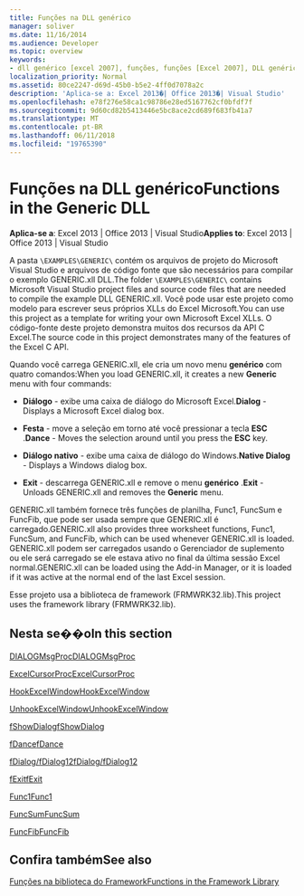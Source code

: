 ```yaml
---
title: Funções na DLL genérico
manager: soliver
ms.date: 11/16/2014
ms.audience: Developer
ms.topic: overview
keywords:
- dll genérico [excel 2007], funções, funções [Excel 2007], DLL genérico
localization_priority: Normal
ms.assetid: 80ce2247-d69d-45b0-b5e2-4ff0d7078a2c
description: 'Aplica-se a: Excel 2013�| Office 2013�| Visual Studio'
ms.openlocfilehash: e78f276e58ca1c98786e28ed5167762cf0bfdf7f
ms.sourcegitcommit: 9d60cd82b5413446e5bc8ace2cd689f683fb41a7
ms.translationtype: MT
ms.contentlocale: pt-BR
ms.lasthandoff: 06/11/2018
ms.locfileid: "19765390"
---
```

# <a name="functions-in-the-generic-dll"></a><span data-ttu-id="3af4f-104">Funções na DLL genérico</span><span class="sxs-lookup"><span data-stu-id="3af4f-104">Functions in the Generic DLL</span></span>

 <span data-ttu-id="3af4f-105">**Aplica-se a**: Excel 2013 | Office 2013 | Visual Studio</span><span class="sxs-lookup"><span data-stu-id="3af4f-105">**Applies to**: Excel 2013 | Office 2013 | Visual Studio</span></span> 
  
<span data-ttu-id="3af4f-106">A pasta `\EXAMPLES\GENERIC\` contém os arquivos de projeto do Microsoft Visual Studio e arquivos de código fonte que são necessários para compilar o exemplo GENERIC.xll DLL.</span><span class="sxs-lookup"><span data-stu-id="3af4f-106">The folder  `\EXAMPLES\GENERIC\` contains Microsoft Visual Studio project files and source code files that are needed to compile the example DLL GENERIC.xll.</span></span> <span data-ttu-id="3af4f-107">Você pode usar este projeto como modelo para escrever seus próprios XLLs do Excel Microsoft.</span><span class="sxs-lookup"><span data-stu-id="3af4f-107">You can use this project as a template for writing your own Microsoft Excel XLLs.</span></span> <span data-ttu-id="3af4f-108">O código-fonte deste projeto demonstra muitos dos recursos da API C Excel.</span><span class="sxs-lookup"><span data-stu-id="3af4f-108">The source code in this project demonstrates many of the features of the Excel C API.</span></span> 
  
<span data-ttu-id="3af4f-109">Quando você carrega GENERIC.xll, ele cria um novo menu **genérico** com quatro comandos:</span><span class="sxs-lookup"><span data-stu-id="3af4f-109">When you load GENERIC.xll, it creates a new **Generic** menu with four commands:</span></span> 
  
- <span data-ttu-id="3af4f-110">**Diálogo** - exibe uma caixa de diálogo do Microsoft Excel.</span><span class="sxs-lookup"><span data-stu-id="3af4f-110">**Dialog** - Displays a Microsoft Excel dialog box.</span></span> 
    
- <span data-ttu-id="3af4f-111">**Festa** - move a seleção em torno até você pressionar a tecla **ESC** .</span><span class="sxs-lookup"><span data-stu-id="3af4f-111">**Dance** - Moves the selection around until you press the **ESC** key.</span></span> 
    
- <span data-ttu-id="3af4f-112">**Diálogo nativo** - exibe uma caixa de diálogo do Windows.</span><span class="sxs-lookup"><span data-stu-id="3af4f-112">**Native Dialog** - Displays a Windows dialog box.</span></span> 
    
- <span data-ttu-id="3af4f-113">**Exit** - descarrega GENERIC.xll e remove o menu **genérico** .</span><span class="sxs-lookup"><span data-stu-id="3af4f-113">**Exit** - Unloads GENERIC.xll and removes the **Generic** menu.</span></span> 
    
<span data-ttu-id="3af4f-114">GENERIC.xll também fornece três funções de planilha, Func1, FuncSum e FuncFib, que pode ser usada sempre que GENERIC.xll é carregado.</span><span class="sxs-lookup"><span data-stu-id="3af4f-114">GENERIC.xll also provides three worksheet functions, Func1, FuncSum, and FuncFib, which can be used whenever GENERIC.xll is loaded.</span></span> <span data-ttu-id="3af4f-115">GENERIC.xll podem ser carregados usando o Gerenciador de suplemento ou ele será carregado se ele estava ativo no final da última sessão Excel normal.</span><span class="sxs-lookup"><span data-stu-id="3af4f-115">GENERIC.xll can be loaded using the Add-in Manager, or it is loaded if it was active at the normal end of the last Excel session.</span></span>
  
<span data-ttu-id="3af4f-116">Esse projeto usa a biblioteca de framework (FRMWRK32.lib).</span><span class="sxs-lookup"><span data-stu-id="3af4f-116">This project uses the framework library (FRMWRK32.lib).</span></span>
  
## <a name="in-this-section"></a><span data-ttu-id="3af4f-117">Nesta se��o</span><span class="sxs-lookup"><span data-stu-id="3af4f-117">In this section</span></span>

[<span data-ttu-id="3af4f-118">DIALOGMsgProc</span><span class="sxs-lookup"><span data-stu-id="3af4f-118">DIALOGMsgProc</span></span>](dialogmsgproc.md)
  
[<span data-ttu-id="3af4f-119">ExcelCursorProc</span><span class="sxs-lookup"><span data-stu-id="3af4f-119">ExcelCursorProc</span></span>](excelcursorproc.md)
  
[<span data-ttu-id="3af4f-120">HookExcelWindow</span><span class="sxs-lookup"><span data-stu-id="3af4f-120">HookExcelWindow</span></span>](hookexcelwindow.md)
  
[<span data-ttu-id="3af4f-121">UnhookExcelWindow</span><span class="sxs-lookup"><span data-stu-id="3af4f-121">UnhookExcelWindow</span></span>](unhookexcelwindow.md)
  
[<span data-ttu-id="3af4f-122">fShowDialog</span><span class="sxs-lookup"><span data-stu-id="3af4f-122">fShowDialog</span></span>](fshowdialog.md)
  
[<span data-ttu-id="3af4f-123">fDance</span><span class="sxs-lookup"><span data-stu-id="3af4f-123">fDance</span></span>](fdance.md)
  
[<span data-ttu-id="3af4f-124">fDialog/fDialog12</span><span class="sxs-lookup"><span data-stu-id="3af4f-124">fDialog/fDialog12</span></span>](fdialog-fdialog12.md)
  
[<span data-ttu-id="3af4f-125">fExit</span><span class="sxs-lookup"><span data-stu-id="3af4f-125">fExit</span></span>](fexit.md)
  
[<span data-ttu-id="3af4f-126">Func1</span><span class="sxs-lookup"><span data-stu-id="3af4f-126">Func1</span></span>](func1.md)
  
[<span data-ttu-id="3af4f-127">FuncSum</span><span class="sxs-lookup"><span data-stu-id="3af4f-127">FuncSum</span></span>](funcsum.md)
  
[<span data-ttu-id="3af4f-128">FuncFib</span><span class="sxs-lookup"><span data-stu-id="3af4f-128">FuncFib</span></span>](funcfib.md)
  
## <a name="see-also"></a><span data-ttu-id="3af4f-129">Confira também</span><span class="sxs-lookup"><span data-stu-id="3af4f-129">See also</span></span>



[<span data-ttu-id="3af4f-130">Funções na biblioteca do Framework</span><span class="sxs-lookup"><span data-stu-id="3af4f-130">Functions in the Framework Library</span></span>](functions-in-the-framework-library.md)

